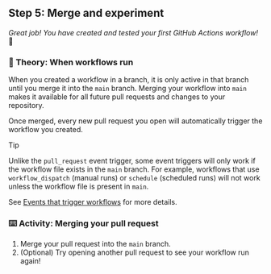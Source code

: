 ## Step 5: Merge and experiment

_Great job! You have created and tested your first GitHub Actions workflow!_ :rocket:

### 📖 Theory: When workflows run

When you created a workflow in a branch, it is only active in that branch until you merge it into the `main` branch. Merging your workflow into `main` makes it available for all future pull requests and changes to your repository.

Once merged, every new pull request you open will automatically trigger the workflow you created.

> [!TIP]
> Unlike the `pull_request` event trigger, some event triggers will only work if the workflow file exists in the `main` branch. For example, workflows that use `workflow_dispatch` (manual runs) or `schedule` (scheduled runs) will not work unless the workflow file is present in `main`.
>
> See [Events that trigger workflows](https://docs.github.com/en/actions/writing-workflows/choosing-when-your-workflow-runs/events-that-trigger-workflows) for more details.

### ⌨️ Activity: Merging your pull request

1. Merge your pull request into the `main` branch.
1. (Optional) Try opening another pull request to see your workflow run again!

